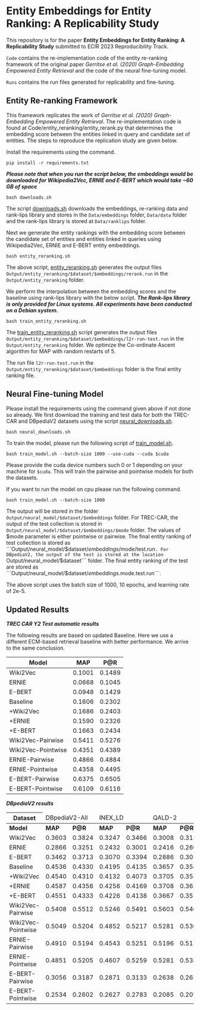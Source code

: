 # Entity Embeddings for Entity Ranking: A Replicability Study

This repository is for the paper **Entity Embeddings for Entity Ranking: A Replicability Study** submitted to ECIR 2023 Reproducibility Track. 

```Code``` contains the re-implementation code of the entity re-ranking framework of the original paper *Gerritse et al. (2020) Graph-Embedding Empowered Entity Retrieval* and the code of the neural fine-tuning model.

```Runs``` contains the run files generated for replicability and fine-tuning.


## Entity Re-ranking Framework

This framework replicates the work of *Gerritse et al. (2020) Graph-Embedding Empowered Entity Retrieval*. The re-implementation code is found at Code/entity_reranking/entity_rerank.py that determines the embedding score between the entities linked in query and candidate set of entities. The steps to reproduce the replication study are given below.

Install the requirements using the command.

``` 
pip install -r requirements.txt 
```


***Please note that when you run the script below, the embeddings would be downloaded for Wikipedia2Vec, ERNIE and E-BERT which would take ~60 GB of space***

``` 
bash downloads.sh
```

The script [downloads.sh](downloads.sh) downloads the embeddings, re-ranking data and rank-lips library and stores in the ```Data/embeddings``` folder, ```Data/data``` folder and the rank-lips library is stored at ```Data/ranklips``` folder.

Next we generate the entity rankings with the embedding score between the candidate set of entities and entities linked in queries using Wikipedia2Vec, ERNIE and E-BERT entity embeddings.

``` 
bash entity_reranking.sh 
```

The above script, [entity_reranking.sh](entity_reranking.sh) generates the output files ```Output/entity_reranking/$dataset/$embeddings/rerank.run``` in the ```Output/entity_reranking``` folder.

We perform the interpolation between the embedding scores and the baseline using rank-lips library with the below script. ***The Rank-lips library is only provided for Linux systems. All experiments have been conducted on a Debian system.***

``` 
bash train_entity_reranking.sh 
```

The [train_entity_reranking.sh](train_entity_reranking.sh) script generates the output files ```Output/entity_reranking/$dataset/$embeddings/l2r-run-test.run``` in the ```Output/entity_reranking``` folder. We optimize the Co-ordinate Ascent algorithm for MAP with random restarts of 5.

The run file ```l2r-run-test.run``` in the ```Output/entity_reranking/$dataset/$embeddings``` folder is the final entity ranking file.


## Neural Fine-tuning Model

Please install the requirements using the command given above if not done so already. We first download the training and test data for both the TREC-CAR and DBpediaV2 datasets using the script [neural_downloads.sh](neural_downloads.sh).

``` 
bash neural_downloads.sh 
```

To train the model, please run the following script of [train_model.sh](train_model.sh).

``` 
bash train_model.sh --batch-size 1000 --use-cuda --cuda $cuda
```

Please provide the cuda device numbers such 0 or 1 depending on your machine for ```$cuda```. This will train the pairwise and pointwise models for both the datasets. 


If you want to run the model on cpu please run the following command.

``` 
bash train_model.sh --batch-size 1000
```

The output will be stored in the folder ```Output/neural_model/$dataset/$embeddings``` folder. For TREC-CAR, the output of the test collection is stored in ```Output/neural_model/$dataset/$embeddings/$mode``` folder. The values of $mode parameter is either pointwise or pairwise. The final entity ranking of test collection is stored as ```Output/neural_model/$dataset/$embeddings/$mode/test.run```. For DBpediaV2, the output of the test is stored at the location ```Output/neural_model/$dataset``` folder. The final entity ranking of the test are stored as ```Output/neural_model/$dataset/$embeddings.$mode.test.run```.

The above script uses the batch size of 1000, 10 epochs, and learning rate of 2e-5.

## Updated Results

***TREC CAR Y2 Test automatic results***

The following results are based on updated Baseline. Here we use a different ECM-based retrieval baseline with better performance. We arrive to the same conclusion.

| Model | MAP | P@R |
|-------|-----|-----|
|Wiki2Vec|0.1001|0.1489|
|ERNIE|0.0668|0.1045|
|E-BERT|0.0948|0.1429|
|Baseline|0.1606|0.2302|
|+Wiki2Vec|0.1686|0.2403|
|+ERNIE|0.1590|0.2326|
|+E-BERT|0.1663|0.2434|
|Wiki2Vec-Pairwise|0.5411|0.5276|
|Wiki2Vec-Pointwise|0.4351|0.4389|
|ERNIE-Pairwise|0.4866|0.4884|
|ERNIE-Pointwise|0.4358|0.4495|
|E-BERT-Pairwise|0.6375|0.6505|
|E-BERT-Pointwise|0.6109|0.6116|


***DBpediaV2 results***

<table>
<thead>
<tr>
<th>Dataset  <td colspan=2> DBpediaV2-All  <td colspan=2> INEX_LD <td colspan=2> QALD-2 <td colspan=2> SemSearch <td colspan=2> ListSearch </td></th>
</tr>
</thead>
<tbody>
<tr>
<td><strong>Model</strong></td>
<td><strong>MAP</strong></td>
<td><strong>P@R</strong></td>
<td><strong>MAP</strong></td>
<td><strong>P@R</strong></td>
<td><strong>MAP</strong></td>
<td><strong>P@R</strong></td>
<td><strong>MAP</strong></td>
<td><strong>P@R</strong></td>
<td><strong>MAP</strong></td>
<td><strong>P@R</strong></td>
</tr>
<tr>
<td>Wiki2Vec</td>
<td>0.3603</td>
<td>0.3824</td>
<td>0.3247</td>
<td>0.3466</td>
<td>0.3008</td>
<td>0.3150</td>
<td>0.4279</td>
<td>0.4333</td>
<td>0.3971</td>
<td>0.4453</td>
</tr>
<tr>
<td>ERNIE</td>
<td>0.2866</td>
<td>0.3251</td>
<td>0.2432</td>
<td>0.3001</td>
<td>0.2416</td>
<td>0.2607</td>
<td>0.3385</td>
<td>0.3548</td>
<td>0.3277</td>
<td>0.3959</td>
</tr>
<tr>
<td>E-BERT</td>
<td>0.3462</td>
<td>0.3713</td>
<td>0.3070</td>
<td>0.3394</td>
<td>0.2886</td>
<td>0.3025</td>
<td>0.4162</td>
<td>0.4341</td>
<td>0.3813</td>
<td>0.4206</td>
</tr>
<tr>
<td>Baseline</td>
<td>0.4536</td>
<td>0.4330</td>
<td>0.4195</td>
<td>0.4135</td>
<td>0.3657</td>
<td>0.3585</td>
<td>0.6058</td>
<td>0.5487</td>
<td>0.4406</td>
<td>0.4269</td>
</tr>
<tr>
<td>+Wiki2Vec</td>
<td>0.4540</td>
<td>0.4310</td>
<td>0.4132</td>
<td>0.4073</td>
<td>0.3705</td>
<td>0.3552</td>
<td>0.5945</td>
<td>0.5407</td>
<td>0.4528</td>
<td>0.4358</td>
</tr>
<tr>
<td>+ERNIE</td>
<td>0.4587</td>
<td>0.4356</td>
<td>0.4256</td>
<td>0.4169</td>
<td>0.3708</td>
<td>0.3636</td>
<td>0.6013</td>
<td>0.5380</td>
<td>0.4541</td>
<td>0.4386</td>
</tr>
<tr>
<td>+E-BERT</td>
<td>0.4551</td>
<td>0.4333</td>
<td>0.4226</td>
<td>0.4138</td>
<td>0.3667</td>
<td>0.3575</td>
<td>0.6012</td>
<td>0.5484</td>
<td>0.4472</td>
<td>0.4295</td>
</tr>
<tr>
<td>Wiki2Vec-Pairwise</td>
<td>0.5408</td>
<td>0.5512</td>
<td>0.5246</td>
<td>0.5491</td>
<td>0.5603</td>
<td>0.5461</td>
<td>0.5212</td>
<td>0.5488</td>
<td>0.5502</td>
<td>0.5616</td>
</tr>
<tr>
<td>Wiki2Vec-Pointwise</td>
<td>0.5049</td>
<td>0.5204</td>
<td>0.4852</td>
<td>0.5217</td>
<td>0.5281</td>
<td>0.5301</td>
<td>0.4869</td>
<td>0.5037</td>
<td>0.5115</td>
<td>0.5238</td>
</tr>
<tr>
<td>ERNIE-Pairwise</td>
<td>0.4910</td>
<td>0.5194</td>
<td>0.4543</td>
<td>0.5251</td>
<td>0.5196</td>
<td>0.5171</td>
<td>0.4656</td>
<td>0.4955</td>
<td>0.5127</td>
<td>0.5409</td>
</tr>
<tr>
<td>ERNIE-Pointwise</td>
<td>0.4851</td>
<td>0.5205</td>
<td>0.4607</td>
<td>0.5259</td>
<td>0.5281</td>
<td>0.5389</td>
<td>0.4234</td>
<td>0.4662</td>
<td>0.5127</td>
<td>0.5409</td>
</tr>
<tr>
<td>E-BERT-Pairwise</td>
<td>0.3056</td>
<td>0.3187</td>
<td>0.2871</td>
<td>0.3133</td>
<td>0.2638</td>
<td>0.2657</td>
<td>0.2767</td>
<td>0.295</td>
<td>0.4010</td>
<td>0.4113</td>
</tr>
<tr>
<td>E-BERT-Pointwise</td>
<td>0.2534</td>
<td>0.2602</td>
<td>0.2627</td>
<td>0.2783</td>
<td>0.2085</td>
<td>0.2077</td>
<td>0.2193</td>
<td>0.2286</td>
<td>0.3335</td>
<td>0.3398</td>
</tr>
</tbody>
</table>



